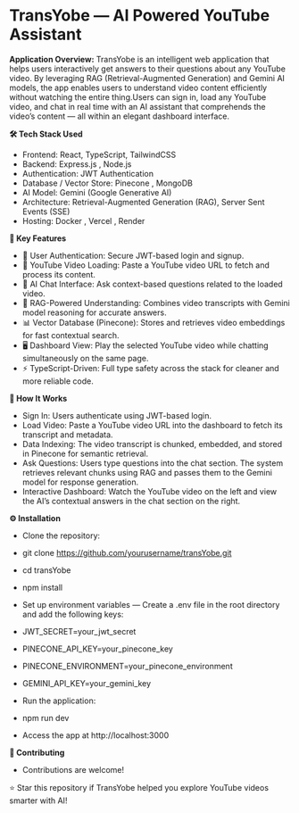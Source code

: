 # TransYobe — AI Powered YouTube Assistant
</hr>

**Application Overview:**
TransYobe is an intelligent web application that helps users interactively get answers to their questions about any YouTube video. By leveraging RAG (Retrieval-Augmented Generation) and Gemini AI models, 
the app enables users to understand video content efficiently without watching the entire thing.Users can sign in, load any YouTube video, and chat in real time with an 
AI assistant that comprehends the video’s content — all within an elegant dashboard interface.

**🛠 Tech Stack Used**

- Frontend: React, TypeScript, TailwindCSS
- Backend: Express.js , Node.js
- Authentication: JWT Authentication
- Database / Vector Store: Pinecone , MongoDB
- AI Model: Gemini (Google Generative AI)
- Architecture: Retrieval-Augmented Generation (RAG), Server Sent Events (SSE) 
- Hosting: Docker , Vercel , Render

**🚀 Key Features**

- 🔐 User Authentication: Secure JWT-based login and signup.
- 🎥 YouTube Video Loading: Paste a YouTube video URL to fetch and process its content.
- 💬 AI Chat Interface: Ask context-based questions related to the loaded video.
- 🧠 RAG-Powered Understanding: Combines video transcripts with Gemini model reasoning for accurate answers.
- 📊 Vector Database (Pinecone): Stores and retrieves video embeddings for fast contextual search.
- 🖥 Dashboard View: Play the selected YouTube video while chatting simultaneously on the same page.
- ⚡ TypeScript-Driven: Full type safety across the stack for cleaner and more reliable code.

**🔄 How It Works**

- Sign In: Users authenticate using JWT-based login.
- Load Video: Paste a YouTube video URL into the dashboard to fetch its transcript and metadata.
- Data Indexing: The video transcript is chunked, embedded, and stored in Pinecone for semantic retrieval.
- Ask Questions: Users type questions into the chat section. The system retrieves relevant chunks using RAG and passes them to the Gemini model for response generation.
- Interactive Dashboard: Watch the YouTube video on the left and view the AI’s contextual answers in the chat section on the right.

**⚙️ Installation**
- Clone the repository:
- git clone https://github.com/yourusername/transYobe.git
- cd transYobe
- npm install

- Set up environment variables — Create a .env file in the root directory and add the following keys:

- JWT_SECRET=your_jwt_secret
- PINECONE_API_KEY=your_pinecone_key
- PINECONE_ENVIRONMENT=your_pinecone_environment
- GEMINI_API_KEY=your_gemini_key

- Run the application:
- npm run dev
- Access the app at http://localhost:3000

**🤝 Contributing**
- Contributions are welcome!

⭐ Star this repository if TransYobe helped you explore YouTube videos smarter with AI!
